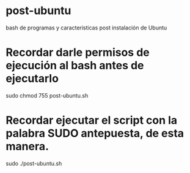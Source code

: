 # post-ubuntu
bash de programas y características post instalación de Ubuntu

# Recordar darle permisos de ejecución al bash antes de ejecutarlo

sudo chmod 755 post-ubuntu.sh

# Recordar ejecutar el script con la palabra SUDO antepuesta, de esta manera.

sudo ./post-ubuntu.sh
